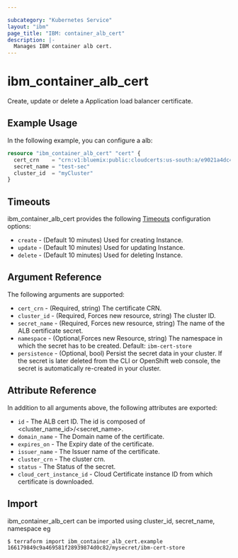 ```yaml
---

subcategory: "Kubernetes Service"
layout: "ibm"
page_title: "IBM: container_alb_cert"
description: |-
  Manages IBM container alb cert.
---
```


# ibm\_container_alb_cert

Create, update or delete a Application load balancer certificate. 

## Example Usage

In the following example, you can configure a alb:

```terraform
resource "ibm_container_alb_cert" "cert" {
  cert_crn    = "crn:v1:bluemix:public:cloudcerts:us-south:a/e9021a4dc47e3d:faadea8e-a7f4-408f-8b39-2175ed17ae62:certificate:3f2ab474fbbf9564582"
  secret_name = "test-sec"
  cluster_id  = "myCluster"
}

```

## Timeouts

ibm_container_alb_cert provides the following [Timeouts](https://www.terraform.io/docs/configuration/resources.html#timeouts) configuration options:

* `create` - (Default 10 minutes) Used for creating Instance.
* `update` - (Default 10 minutes) Used for updating Instance.
* `delete` - (Default 10 minutes) Used for deleting Instance.

## Argument Reference

The following arguments are supported:

* `cert_crn` - (Required, string) The certificate CRN.
* `cluster_id` - (Required, Forces new resource, string)  The cluster ID.
* `secret_name` - (Required, Forces new resource, string) The name of the ALB certificate secret. 
* `namespace` - (Optional,Forces new Resource, string) The namespace in which the secret has to be created. Default: `ibm-cert-store`
* `persistence`  - (Optional, bool) Persist the secret data in your cluster. If the secret is later deleted from the CLI or OpenShift web console, the secret is automatically re-created in your cluster.


## Attribute Reference

In addition to all arguments above, the following attributes are exported:

* `id` - The ALB cert ID. The id is composed of \<cluster_name_id\>/\<secret_name\>.<br/>
* `domain_name` - The Domain name of the certificate.
* `expires_on` - The Expiry date of the certificate.
* `issuer_name` - The Issuer name of the certificate.
* `cluster_crn` - The cluster crn.
* `status` - The Status of the secret.
* `cloud_cert_instance_id` - Cloud Certificate instance ID from which certificate is downloaded.

## Import

ibm_container_alb_cert can be imported using cluster_id, secret_name, namespace eg

```
$ terraform import ibm_container_alb_cert.example 166179849c9a469581f28939874d0c82/mysecret/ibm-cert-store